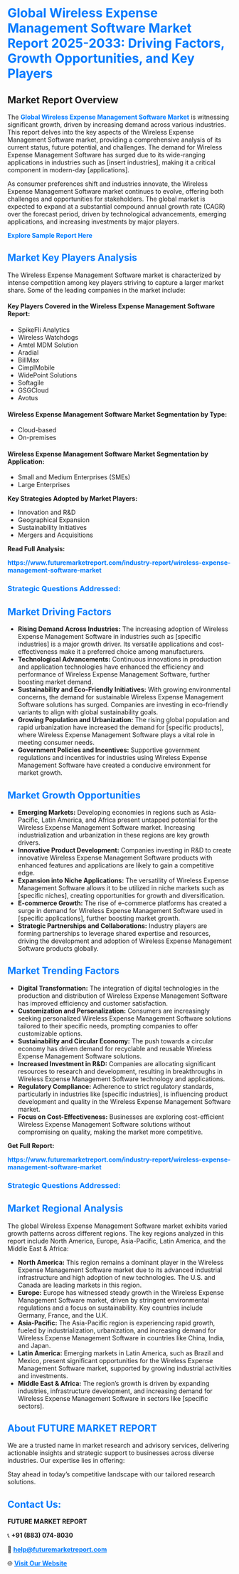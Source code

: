 <h1 style="color: #007BFF;">Global Wireless Expense Management Software Market Report 2025-2033: Driving Factors, Growth Opportunities, and Key Players</h1>

<section id="overview">
<h2>Market Report Overview</h2>
<p>The <a href="https://www.futuremarketreport.com/industry-report/wireless-expense-management-software-market" style="color: #007BFF; text-decoration: none;"><strong>Global Wireless Expense Management Software Market</strong></a> is witnessing significant growth, driven by increasing demand across various industries. This report delves into the key aspects of the Wireless Expense Management Software market, providing a comprehensive analysis of its current status, future potential, and challenges. The demand for Wireless Expense Management Software has surged due to its wide-ranging applications in industries such as [insert industries], making it a critical component in modern-day [applications].</p>
<p>As consumer preferences shift and industries innovate, the Wireless Expense Management Software market continues to evolve, offering both challenges and opportunities for stakeholders. The global market is expected to expand at a substantial compound annual growth rate (CAGR) over the forecast period, driven by technological advancements, emerging applications, and increasing investments by major players.</p>
</section>

<section id="overview">
<p><a href="https://www.futuremarketreport.com/request-sample/reportId=106419" style="color: #007BFF; text-decoration: none;"><strong>Explore Sample Report Here</strong></a></p>
</section>

<section id="key-players">
<h2 style="color: #007BFF;">Market Key Players Analysis</h2>
<p>The Wireless Expense Management Software market is characterized by intense competition among key players striving to capture a larger market share. Some of the leading companies in the market include:</p>
<h4>Key Players Covered in the Wireless Expense Management Software Report:</h4>
<ul><li>SpikeFli Analytics</li><li>Wireless Watchdogs</li><li>Amtel MDM Solution</li><li>Aradial</li><li>BillMax</li><li>CimplMobile</li><li>WidePoint Solutions</li><li>Softagile</li><li>GSGCloud</li><li>Avotus</li></ul>
<h4>Wireless Expense Management Software Market Segmentation by Type:</h4>
<ul><li>Cloud-based</li><li>On-premises</li></ul>

<h4>Wireless Expense Management Software Market Segmentation by Application:</h4>
<ul><li>Small and Medium Enterprises (SMEs)</li><li>Large Enterprises</li></ul>
<p><strong>Key Strategies Adopted by Market Players:</strong></p>
<ul>
<li>Innovation and R&D</li>
<li>Geographical Expansion</li>
<li>Sustainability Initiatives</li>
<li>Mergers and Acquisitions</li>
</ul>
</section>

<section>
<p><strong>Read Full Analysis: </strong></p><a href="https://www.futuremarketreport.com/industry-report/wireless-expense-management-software-market" style="color: #007BFF; text-decoration: none;"><strong>https://www.futuremarketreport.com/industry-report/wireless-expense-management-software-market</strong></a>
<h3 style="color: #007BFF;">Strategic Questions Addressed:</h3>
</section>

<section id="driving-factors">
<h2 style="color: #007BFF;">Market Driving Factors</h2>
<ul>
<li><strong>Rising Demand Across Industries:</strong> The increasing adoption of Wireless Expense Management Software in industries such as [specific industries] is a major growth driver. Its versatile applications and cost-effectiveness make it a preferred choice among manufacturers.</li>
<li><strong>Technological Advancements:</strong> Continuous innovations in production and application technologies have enhanced the efficiency and performance of Wireless Expense Management Software, further boosting market demand.</li>
<li><strong>Sustainability and Eco-Friendly Initiatives:</strong> With growing environmental concerns, the demand for sustainable Wireless Expense Management Software solutions has surged. Companies are investing in eco-friendly variants to align with global sustainability goals.</li>
<li><strong>Growing Population and Urbanization:</strong> The rising global population and rapid urbanization have increased the demand for [specific products], where Wireless Expense Management Software plays a vital role in meeting consumer needs.</li>
<li><strong>Government Policies and Incentives:</strong> Supportive government regulations and incentives for industries using Wireless Expense Management Software have created a conducive environment for market growth.</li>
</ul>
</section>

<section id="growth-opportunities">
<h2 style="color: #007BFF;">Market Growth Opportunities</h2>
<ul>
<li><strong>Emerging Markets:</strong> Developing economies in regions such as Asia-Pacific, Latin America, and Africa present untapped potential for the Wireless Expense Management Software market. Increasing industrialization and urbanization in these regions are key growth drivers.</li>
<li><strong>Innovative Product Development:</strong> Companies investing in R&D to create innovative Wireless Expense Management Software products with enhanced features and applications are likely to gain a competitive edge.</li>
<li><strong>Expansion into Niche Applications:</strong> The versatility of Wireless Expense Management Software allows it to be utilized in niche markets such as [specific niches], creating opportunities for growth and diversification.</li>
<li><strong>E-commerce Growth:</strong> The rise of e-commerce platforms has created a surge in demand for Wireless Expense Management Software used in [specific applications], further boosting market growth.</li>
<li><strong>Strategic Partnerships and Collaborations:</strong> Industry players are forming partnerships to leverage shared expertise and resources, driving the development and adoption of Wireless Expense Management Software products globally.</li>
</ul>
</section>

<section id="trending-factors">
<h2 style="color: #007BFF;">Market Trending Factors</h2>
<ul>
<li><strong>Digital Transformation:</strong> The integration of digital technologies in the production and distribution of Wireless Expense Management Software has improved efficiency and customer satisfaction.</li>
<li><strong>Customization and Personalization:</strong> Consumers are increasingly seeking personalized Wireless Expense Management Software solutions tailored to their specific needs, prompting companies to offer customizable options.</li>
<li><strong>Sustainability and Circular Economy:</strong> The push towards a circular economy has driven demand for recyclable and reusable Wireless Expense Management Software solutions.</li>
<li><strong>Increased Investment in R&D:</strong> Companies are allocating significant resources to research and development, resulting in breakthroughs in Wireless Expense Management Software technology and applications.</li>
<li><strong>Regulatory Compliance:</strong> Adherence to strict regulatory standards, particularly in industries like [specific industries], is influencing product development and quality in the Wireless Expense Management Software market.</li>
<li><strong>Focus on Cost-Effectiveness:</strong> Businesses are exploring cost-efficient Wireless Expense Management Software solutions without compromising on quality, making the market more competitive.</li>
</ul>
</section>

<section>
<p><strong>Get Full Report: </strong></p><a href="https://www.futuremarketreport.com/industry-report/wireless-expense-management-software-market" style="color: #007BFF; text-decoration: none;"><strong>https://www.futuremarketreport.com/industry-report/wireless-expense-management-software-market</strong></a>
<h3 style="color: #007BFF;">Strategic Questions Addressed:</h3>
</section>


<section id="regional-analysis">
<h2 style="color: #007BFF;">Market Regional Analysis</h2>
<p>The global Wireless Expense Management Software market exhibits varied growth patterns across different regions. The key regions analyzed in this report include North America, Europe, Asia-Pacific, Latin America, and the Middle East & Africa:</p>
<ul>
<li><strong>North America:</strong> This region remains a dominant player in the Wireless Expense Management Software market due to its advanced industrial infrastructure and high adoption of new technologies. The U.S. and Canada are leading markets in this region.</li>
<li><strong>Europe:</strong> Europe has witnessed steady growth in the Wireless Expense Management Software market, driven by stringent environmental regulations and a focus on sustainability. Key countries include Germany, France, and the U.K.</li>
<li><strong>Asia-Pacific:</strong> The Asia-Pacific region is experiencing rapid growth, fueled by industrialization, urbanization, and increasing demand for Wireless Expense Management Software in countries like China, India, and Japan.</li>
<li><strong>Latin America:</strong> Emerging markets in Latin America, such as Brazil and Mexico, present significant opportunities for the Wireless Expense Management Software market, supported by growing industrial activities and investments.</li>
<li><strong>Middle East & Africa:</strong> The region’s growth is driven by expanding industries, infrastructure development, and increasing demand for Wireless Expense Management Software in sectors like [specific sectors].</li>
</ul>
</section>

<footer>
<h2 style="color: #007BFF;">About FUTURE MARKET REPORT</h2>
<p>We are a trusted name in market research and advisory services, delivering actionable insights and strategic support to businesses across diverse industries. Our expertise lies in offering:</p>

<p>Stay ahead in today’s competitive landscape with our tailored research solutions.</p>

<h2 style="color: #007BFF;">Contact Us:</h2>
<p><strong>FUTURE MARKET REPORT</strong></p>
<p>📞 <strong>+91 (883) 074-8030</strong></p>
<p>📧 <strong><a href="mailto:help@futuremarketreport.com" style="color: #007BFF;">help@futuremarketreport.com</a></strong></p>
<p>🌐 <strong><a href="https://www.futuremarketreport.com/" style="color: #007BFF;">Visit Our Website</a></strong></p>
</footer>